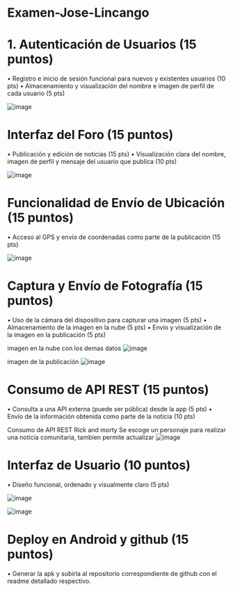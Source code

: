 # Examen-Jose-Lincango


#
# 1. Autenticación de Usuarios (15 puntos)
• Registro e inicio de sesión funcional para nuevos y existentes usuarios (10 pts)
• Almacenamiento y visualización del nombre e imagen de perfil de cada usuario (5 pts)

![image](https://github.com/user-attachments/assets/851d99a7-8403-4c54-9e70-438fcaef46b9)

#
# Interfaz del Foro (15 puntos)
• Publicación y edición de noticias (15 pts)
• Visualización clara del nombre, imagen de perfil y mensaje del usuario que publica (10 pts)

![image](https://github.com/user-attachments/assets/8b469308-6f0d-4fbf-ae02-85294c469aad)

#
# Funcionalidad de Envío de Ubicación (15 puntos)
• Acceso al GPS y envío de coordenadas como parte de la publicación (15 pts)

![image](https://github.com/user-attachments/assets/7a76c928-8652-4010-8cca-93fe46074b2c)

#
# Captura y Envío de Fotografía (15 puntos)
• Uso de la cámara del dispositivo para capturar una imagen (5 pts)
• Almacenamiento de la imagen en la nube (5 pts)
• Envío y visualización de la imagen en la publicación (5 pts)

imagen en la nube con los demas datos
![image](https://github.com/user-attachments/assets/2bf956ae-1efb-441e-87db-f655aa85f0a1)

imagen de la publicación
![image](https://github.com/user-attachments/assets/3405d2e8-127b-4a19-a823-5af5bdac69e1)

#
# Consumo de API REST (15 puntos)
• Consulta a una API externa (puede ser pública) desde la app (5 pts)
• Envío de la información obtenida como parte de la noticia (10 pts)

Consumo de API REST Rick and morty
Se escoge un personaje para realizar una noticia comunitaria, tambien permite actualizar
![image](https://github.com/user-attachments/assets/94c35a5e-544a-4e1e-b955-37c3595ffaac)


#
# Interfaz de Usuario (10 puntos)
• Diseño funcional, ordenado y visualmente claro (5 pts)

![image](https://github.com/user-attachments/assets/8eebc42c-db06-45b1-b847-c262272b8e9b)

![image](https://github.com/user-attachments/assets/2e252354-44dc-49ae-bb07-15fbe3158ece)

#
# Deploy en Android y github (15 puntos)
• Generar la apk y subirla al repositorio correspondiente de github con el readme detallado
respectivo.
